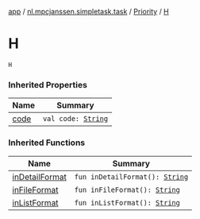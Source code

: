 [app](../../index.md) / [nl.mpcjanssen.simpletask.task](../index.md) / [Priority](index.md) / [H](.)

# H

`H`

### Inherited Properties

| Name | Summary |
|---|---|
| [code](code.md) | `val code: `[`String`](https://kotlinlang.org/api/latest/jvm/stdlib/kotlin/-string/index.html) |

### Inherited Functions

| Name | Summary |
|---|---|
| [inDetailFormat](in-detail-format.md) | `fun inDetailFormat(): `[`String`](https://kotlinlang.org/api/latest/jvm/stdlib/kotlin/-string/index.html) |
| [inFileFormat](in-file-format.md) | `fun inFileFormat(): `[`String`](https://kotlinlang.org/api/latest/jvm/stdlib/kotlin/-string/index.html) |
| [inListFormat](in-list-format.md) | `fun inListFormat(): `[`String`](https://kotlinlang.org/api/latest/jvm/stdlib/kotlin/-string/index.html) |
